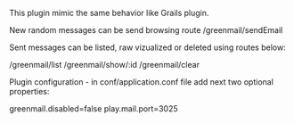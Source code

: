 This plugin mimic the same behavior like Grails plugin. 

New random messages can be send browsing route /greenmail/sendEmail

Sent messages can be listed, raw vizualized or deleted using routes below:

/greenmail/list
/greenmail/show/:id
/greenmail/clear

Plugin configuration - in conf/application.conf file add next two optional properties:

greenmail.disabled=false
play.mail.port=3025

